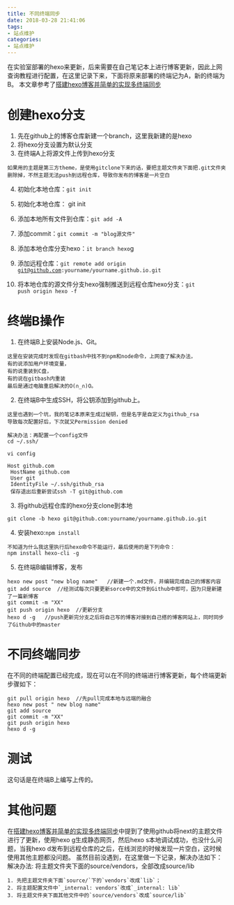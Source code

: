 ```yaml
---
title: 不同终端同步
date: 2018-03-28 21:41:06
tags:
- 站点维护
categories:
- 站点维护
---
```

在实验室部署的hexo来更新，后来需要在自己笔记本上进行博客更新，因此上网查询教程进行配置，在这里记录下来，下面将原来部署的终端记为A，新的终端为B。
本文章参考了[搭建hexo博客并简单的实现多终端同步](https://righere.github.io/2016/10/10/install-hexo/)

# 创建hexo分支
1. 先在github上的博客仓库新建一个branch，这里我新建的是hexo
2. 将hexo分支设置为默认分支
3. 在终端A上将源文件上传到hexo分支
```
如果用的主题是第三方theme，是使用gitclone下来的话，要把主题文件夹下面把.git文件夹删除掉，不然主题无法push到远程仓库，导致你发布的博客是一片空白
```
4. 初始化本地仓库：<code>git init</code>
5. 初始化本地仓库： git init

6. 添加本地所有文件到仓库：<code>git add -A</code>

7. 添加commit：<code>git commit -m "blog源文件"</code>

8. 添加本地仓库分支hexo：<code>it branch hexo</code>g

9. 添加远程仓库：<code>git remote add origin git@github.com:yourname/yourname.github.io.git</code>

10. 将本地仓库的源文件分支hexo强制推送到远程仓库hexo分支：<code>git push origin hexo -f</code>
# 终端B操作
1. 在终端B上安装Node.js、Git。
```
这里在安装完成时发现在gitbash中找不到npm和node命令，上网查了解决办法，
有的说添加用户环境变量，
有的说重装到C盘，
有的说在gitbash内重装
最后是通过电脑重启解决的O(∩_∩)O。
```
2. 在终端B中生成SSH，将公钥添加到github上。
```
这里也遇到一个坑，我的笔记本原来生成过秘钥，但是名字是自定义为github_rsa
导致每次配置好后，下次就又Permission denied

解决办法：再配置一个config文件
cd ~/.ssh/

vi config

Host github.com
 HostName github.com
 User git
 IdentityFile ~/.ssh/github_rsa
 保存退出后重新尝试ssh -T git@github.com
```
3. 将github远程仓库的hexo分支clone到本地
```
git clone -b hexo git@github.com:yourname/yourname.github.io.git
```
4. 安装hexo:<code>npm install</code>
```
不知道为什么我这里执行后hexo命令不能运行，最后使用的是下列命令：
npm install hexo-cli -g
```
5. 在终端B编辑博客，发布
```
hexo new post "new blog name"   //新建一个.md文件，并编辑完成自己的博客内容
git add source  //经测试每次只要更新sorce中的文件到Github中即可，因为只是新建了一篇新博客
git commit -m "XX"
git push origin hexo  //更新分支
hexo d -g   //push更新完分支之后将自己写的博客对接到自己搭的博客网站上，同时同步了Github中的master
```
# 不同终端同步
在不同的终端配置已经完成，现在可以在不同的终端进行博客更新，每个终端更新步骤如下：
```
git pull origin hexo  //先pull完成本地与远端的融合
hexo new post " new blog name"
git add source
git commit -m "XX"
git push origin hexo
hexo d -g
```

# 测试
这句话是在终端B上编写上传的。

# 其他问题
在[搭建hexo博客并简单的实现多终端同步](https://righere.github.io/2016/10/10/install-hexo/)中提到了使用github将next的主题文件进行了更新，使用hexo g生成静态网页，然后hexo s本地调试成功，也没什么问题，当我hexo d发布到远程仓库的之后，在线浏览的时候发现一片空白，这时候使用其他主题都没问题。
虽然目前没遇到，在这里做一下记录，解决办法如下：
解决办法: 将主题文件夹下面的source/vendors，全部改成source/lib
```
1. 先把主题文件夹下面`source/`下的`vendors`改成`lib`；
2. 将主题配置文件中`_internal: vendors`改成`_internal: lib`
3. 将主题文件夹下面其他文件中的`source/vendors`改成`source/lib`
```
